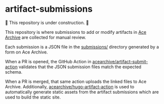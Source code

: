 # artifact-submissions

🚧 This repository is under construction. 🚧

This repository is where submissions to add or modify artifacts in [Ace
Archive](https://acearchive.lgbt) are collected for manual review.

Each submission is a JSON file in the [submissions/](./submissions/) directory
generated by a form on Ace Archive.

When a PR is opened, the GitHub Action in
[acearchive/artifact-submit-action](https://github.com/acearchive/artifact-submit-action)
validates that the JSON submission files match the expected schema.

When a PR is merged, that same action uploads the linked files to Ace Archive.
Additionally,
[acearchive/hugo-artifact-action](https://github.com/acearchive/hugo-artifact-action)
is used to automatically generate static assets from the artifact submissions
which are used to build the static site.
